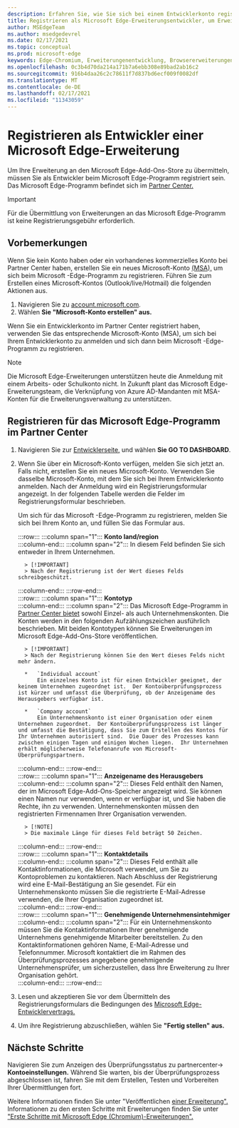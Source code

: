 ```yaml
---
description: Erfahren Sie, wie Sie sich bei einem Entwicklerkonto registrieren, um Erweiterungen im Microsoft Edge-Add-Ons Store zu veröffentlichen.
title: Registrieren als Microsoft Edge-Erweiterungsentwickler, um Erweiterungen zu veröffentlichen
author: MSEdgeTeam
ms.author: msedgedevrel
ms.date: 02/17/2021
ms.topic: conceptual
ms.prod: microsoft-edge
keywords: Edge-Chromium, Erweiterungenentwicklung, Browsererweiterungen, Add-Ons, Partner Center, Entwickler
ms.openlocfilehash: 0c3b4d70da214a171b7a6ebb308e89bad2ab16c2
ms.sourcegitcommit: 916b4daa26c2c78611f7d837bd6ecf009f0082df
ms.translationtype: MT
ms.contentlocale: de-DE
ms.lasthandoff: 02/17/2021
ms.locfileid: "11343059"
---
```

# Registrieren als Entwickler einer Microsoft Edge-Erweiterung  

Um Ihre Erweiterung an den Microsoft Edge-Add-Ons-Store zu übermitteln, müssen Sie als Entwickler beim Microsoft Edge-Programm registriert sein.  Das Microsoft Edge-Programm befindet sich im [Partner Center.][MicrosoftPartnerCenter]  

> [!IMPORTANT]
> Für die Übermittlung von Erweiterungen an das Microsoft Edge-Programm ist keine Registrierungsgebühr erforderlich.  

## Vorbemerkungen  

Wenn Sie kein Konto haben oder ein vorhandenes kommerzielles Konto bei Partner Center haben, erstellen Sie ein neues Microsoft-Konto [(MSA),][WindowsCommunityEverythingAboutMicrosoftAccounts] um sich beim Microsoft -Edge-Programm zu registrieren.  Führen Sie zum Erstellen eines Microsoft-Kontos \(Outlook/live/Hotmail\) die folgenden Aktionen aus.  

1.  Navigieren Sie zu [account.microsoft.com][MicrosoftAccount].  
1.  Wählen **Sie "Microsoft-Konto erstellen" aus.**  
    
Wenn Sie ein Entwicklerkonto im Partner Center registriert haben, verwenden Sie das entsprechende Microsoft-Konto \(MSA\), um sich bei Ihrem Entwicklerkonto zu anmelden und sich dann beim Microsoft -Edge-Programm zu registrieren.  

> [!NOTE]
> Die Microsoft Edge-Erweiterungen unterstützen heute die Anmeldung mit einem Arbeits- oder Schulkonto nicht.  In Zukunft plant das Microsoft Edge-Erweiterungsteam, die Verknüpfung von Azure AD-Mandanten mit MSA-Konten für die Erweiterungsverwaltung zu unterstützen.  

## Registrieren für das Microsoft Edge-Programm im Partner Center  

1.  Navigieren Sie zur [Entwicklerseite,][MicrosoftPartnerCenter] und wählen **Sie GO TO DASHBOARD**.  
1.  Wenn Sie über ein Microsoft-Konto verfügen, melden Sie sich jetzt an.  Falls nicht, erstellen Sie ein neues Microsoft-Konto.  Verwenden Sie dasselbe Microsoft-Konto, mit dem Sie sich bei Ihrem Entwicklerkonto anmelden.  Nach der Anmeldung wird ein Registrierungsformular angezeigt. In der folgenden Tabelle werden die Felder im Registrierungsformular beschrieben.  
    
    Um sich für das Microsoft -Edge-Programm zu registrieren, melden Sie sich bei Ihrem Konto an, und füllen Sie das Formular aus.  
    
    :::row:::
       :::column span="1":::
          **Konto land/region**  
       :::column-end:::
       :::column span="2":::
          In diesem Feld befinden Sie sich entweder in Ihrem Unternehmen.  
          
          > [!IMPORTANT]
          > Nach der Registrierung ist der Wert dieses Felds schreibgeschützt.  
          
       :::column-end:::
    :::row-end:::  
    :::row:::
       :::column span="1":::
          **Kontotyp**  
       :::column-end:::
       :::column span="2":::
          Das Microsoft Edge-Programm in [Partner Center bietet][MicrosoftPartnerCenter] sowohl Einzel- als auch Unternehmenskonten.  Die Konten werden in den folgenden Aufzählungszeichen ausführlich beschrieben.  Mit beiden Kontotypen können Sie Erweiterungen im Microsoft Edge-Add-Ons-Store veröffentlichen.  
          
          > [!IMPORTANT]
          > Nach der Registrierung können Sie den Wert dieses Felds nicht mehr ändern.  
          
          *   `Individual account`  
              Ein einzelnes Konto ist für einen Entwickler geeignet, der keinem Unternehmen zugeordnet ist.  Der Kontoüberprüfungsprozess ist kürzer und umfasst die Überprüfung, ob der Anzeigename des Herausgebers verfügbar ist.  

          *   `Company account`  
              Ein Unternehmenskonto ist einer Organisation oder einem Unternehmen zugeordnet.  Der Kontoüberprüfungsprozess ist länger und umfasst die Bestätigung, dass Sie zum Erstellen des Kontos für Ihr Unternehmen autorisiert sind.  Die Dauer des Prozesses kann zwischen einigen Tagen und einigen Wochen liegen.  Ihr Unternehmen erhält möglicherweise Telefonanrufe von Microsoft-Überprüfungspartnern.  
              
       :::column-end:::
    :::row-end:::  
    :::row:::
       :::column span="1":::
          **Anzeigename des Herausgebers**  
       :::column-end:::
       :::column span="2":::
          Dieses Feld enthält den Namen, der im Microsoft Edge-Add-Ons-Speicher angezeigt wird.  Sie können einen Namen nur verwenden, wenn er verfügbar ist, und Sie haben die Rechte, ihn zu verwenden.  Unternehmenskonten müssen den registrierten Firmennamen Ihrer Organisation verwenden.  
          
          > [!NOTE]
          > Die maximale Länge für dieses Feld beträgt 50 Zeichen.  
          
       :::column-end:::
    :::row-end:::  
    :::row:::
       :::column span="1":::
          **Kontaktdetails**  
       :::column-end:::
       :::column span="2":::
          Dieses Feld enthält alle Kontaktinformationen, die Microsoft verwendet, um Sie zu Kontoproblemen zu kontaktieren.  Nach Abschluss der Registrierung wird eine E-Mail-Bestätigung an Sie gesendet.  Für ein Unternehmenskonto müssen Sie die registrierte E-Mail-Adresse verwenden, die Ihrer Organisation zugeordnet ist.  
       :::column-end:::
    :::row-end:::  
    :::row:::
       :::column span="1":::
          **Genehmigende Unternehmensintehmiger**  
       :::column-end:::
       :::column span="2":::
          Für ein Unternehmenskonto müssen Sie die Kontaktinformationen Ihrer genehmigende Unternehmens genehmigende Mitarbeiter bereitstellen.  Zu den Kontaktinformationen gehören Name, E-Mail-Adresse und Telefonnummer.  Microsoft kontaktiert die im Rahmen des Überprüfungsprozesses angegebene genehmigende Unternehmensprüfer, um sicherzustellen, dass Ihre Erweiterung zu Ihrer Organisation gehört.  
       :::column-end:::
    :::row-end:::  
    
1.  Lesen und akzeptieren Sie vor dem Übermitteln des Registrierungsformulars die Bedingungen des [Microsoft Edge-Entwicklervertrags.][MicrosoftAppDeveloperAgreement]  
1.  Um ihre Registrierung abzuschließen, wählen Sie **"Fertig stellen" aus.**  
    
## Nächste Schritte  

Navigieren Sie zum Anzeigen des Überprüfungsstatus zu partnercenter-> **Kontoeinstellungen.**  Während Sie warten, bis der Überprüfungsprozess abgeschlossen ist, fahren Sie mit dem Erstellen, Testen und Vorbereiten Ihrer Übermittlungen fort.  

Weitere Informationen finden Sie unter "Veröffentlichen [einer Erweiterung".][ExtensionsChromiumPublishExtension]  Informationen zu den ersten Schritte mit Erweiterungen finden Sie unter ["Erste Schritte mit Microsoft Edge (Chromium)-Erweiterungen".][ExtensionsChromiumGettingStartedIndex]  

<!-- links -->  

[ExtensionsChromiumGettingStartedIndex]: ../getting-started/index.md "Erste Schritte mit Microsoft Edge (Chromium)-| Microsoft Docs"  
[ExtensionsChromiumPublishExtension]:  ./publish-extension.md "Veröffentlichen eines Erweiterungs-| Microsoft Docs"  

[MicrosoftAppDeveloperAgreement]:  /legal/windows/agreements/app-developer-agreement "Vereinbarung für App-| Microsoft Docs"  

[MicrosoftAccount]:  https://account.microsoft.com/account "Microsoft-Konto"  

[MicrosoftPartnerCenter]:  https://partner.microsoft.com/dashboard/microsoftedge/public/login?ref=dd "Partner Center"  

[WindowsCommunityEverythingAboutMicrosoftAccounts]:  https://community.windows.com/stories/everything-you-need-to-know-about-microsoft-accounts "Alles, was Sie über die Microsoft-Konten-| Windows Community"  

